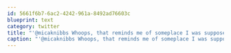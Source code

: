 ```yaml
---
id: 5661f6b7-6ac2-4242-961a-8492ad76603c
blueprint: text
category: twitter
title: "'@micaknibbs Whoops, that reminds me of someplace I was supposed to be tonight...."
caption: "'@micaknibbs Whoops, that reminds me of someplace I was supposed to be tonight...."
---
```

